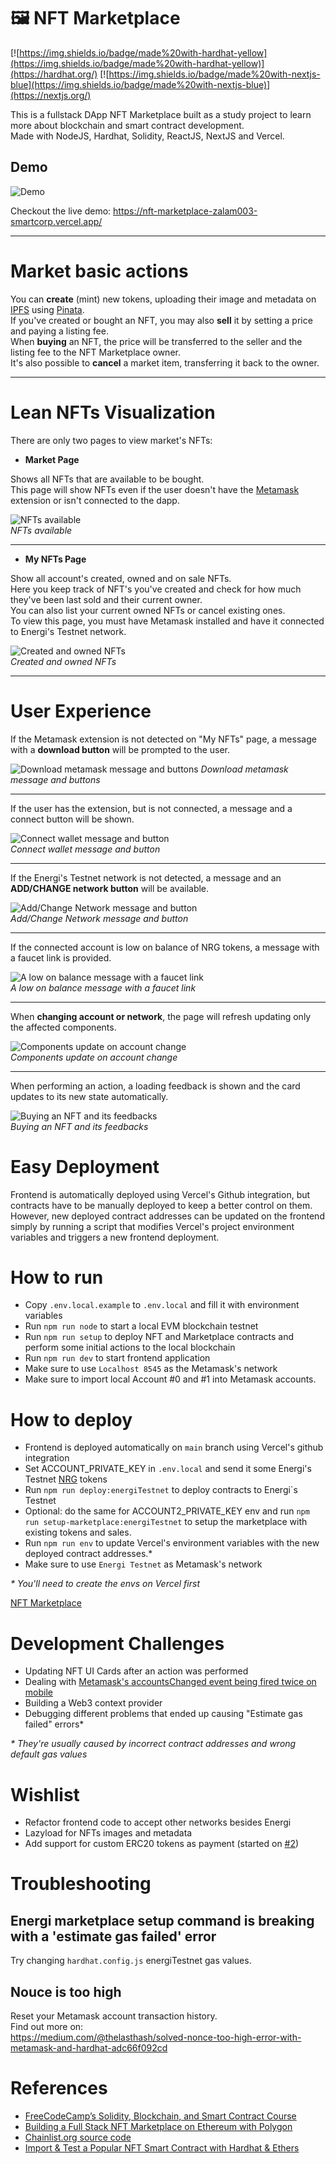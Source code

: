 # 🖼️ NFT Marketplace

[![https://img.shields.io/badge/made%20with-hardhat-yellow](https://img.shields.io/badge/made%20with-hardhat-yellow)](https://hardhat.org/)
[![https://img.shields.io/badge/made%20with-nextjs-blue](https://img.shields.io/badge/made%20with-nextjs-blue)](https://nextjs.org/)

This is a fullstack DApp NFT Marketplace built as a study project to learn more about blockchain and smart contract development.  
Made with NodeJS, Hardhat, Solidity, ReactJS, NextJS and Vercel.

## Demo

![Demo](images/demo.gif)

Checkout the live demo: https://nft-marketplace-zalam003-smartcorp.vercel.app/

---

# Market basic actions

You can **create** (mint) new tokens, uploading their image and metadata on [IPFS](https://ipfs.io/) using [Pinata](https://www.pinata.cloud/).  
If you've created or bought an NFT, you may also **sell** it by setting a price and paying a listing fee.  
When **buying** an NFT, the price will be transferred to the seller and the listing fee to the NFT Marketplace owner.  
It's also possible to **cancel** a market item, transferring it back to the owner.

---

# Lean NFTs Visualization

There are only two pages to view market's NFTs:

- **Market Page**

Shows all NFTs that are available to be bought.  
This page will show NFTs even if the user doesn't have the [Metamask](https://metamask.io/) extension or isn't connected to the dapp.

![NFTs available](images/151682517-6c0d89eb-80e6-4eeb-a6b0-6d584cdca5a3.png)  
_NFTs available_

---

- **My NFTs Page**

Show all account's created, owned and on sale NFTs.  
Here you keep track of NFT's you've created and check for how much they've been last sold and their current owner.  
You can also list your current owned NFTs or cancel existing ones.  
To view this page, you must have Metamask installed and have it connected to Energi's Testnet network.

![Created and owned NFTs](images/151682482-9db61934-bf17-4ea7-bd09-8c3ee5878f13.png)  
_Created and owned NFTs_

---

# User Experience

If the Metamask extension is not detected on "My NFTs" page, a message with a **download button** will be prompted to the user.

![Download metamask message and buttons](images/151679982-16116556-c354-44d0-93dc-468de64194fa.png)
_Download metamask message and buttons_

---

If the user has the extension, but is not connected, a message and a connect button will be shown.

![Connect wallet message and button](images/151680390-1e7440f7-4774-4b15-acfe-a2906f914fd2.png)  
_Connect wallet message and button_

---

If the Energi's Testnet network is not detected, a message and an **ADD/CHANGE network button** will be available.

![Add/Change Network message and button](images/151680408-68255aa6-fee3-49b9-b8f2-36b0b62b406d.png)  
_Add/Change Network message and button_

---

If the connected account is low on balance of NRG tokens, a message with a faucet link is provided.

![A low on balance message with a faucet link](images/151680555-a837c767-ae42-4826-8417-d46b78b68742.png)  
_A low on balance message with a faucet link_

---

When **changing account or network**, the page will refresh updating only the affected components.

![Components update on account change](images/151680788-ab141ef4-1168-4a32-bd28-2530743c3097.gif)  
_Components update on account change_

---

When performing an action, a loading feedback is shown and the card updates to its new state automatically.

![Buying an NFT and its feedbacks](images/151680863-c03ede64-ec7b-403d-9a35-e7b3ba76220e.gif)  
_Buying an NFT and its feedbacks_

# Easy Deployment

Frontend is automatically deployed using Vercel's Github integration, but contracts have to be manually deployed to keep a better control on them.  
However, new deployed contract addresses can be updated on the frontend simply by running a script that modifies Vercel's project environment variables and triggers a new frontend deployment.

# How to run

- Copy `.env.local.example` to `.env.local` and fill it with environment variables
- Run `npm run node` to start a local EVM blockchain testnet
- Run `npm run setup` to deploy NFT and Marketplace contracts and perform some initial actions to the local blockchain
- Run `npm run dev` to start frontend application
- Make sure to use `Localhost 8545` as the Metamask's network
- Make sure to import local Account #0 and #1 into Metamask accounts.

# How to deploy

- Frontend is deployed automatically on `main` branch using Vercel's github integration
- Set ACCOUNT_PRIVATE_KEY in `.env.local` and send it some Energi's Testnet [NRG](https://faucet.energi.network/) tokens
- Run `npm run deploy:energiTestnet` to deploy contracts to Energi`s Testnet
- Optional: do the same for ACCOUNT2_PRIVATE_KEY env and run `npm run setup-marketplace:energiTestnet` to setup the marketplace with existing tokens and sales.
- Run `npm run env` to update Vercel's environment variables with the new deployed contract addresses.\*
- Make sure to use `Energi Testnet` as Metamask's network

_\* You'll need to create the envs on Vercel first_

[NFT Marketplace](https://nft-marketplace-zalam003-smartcorp.vercel.app/)

# Development Challenges

- Updating NFT UI Cards after an action was performed
- Dealing with [Metamask's accountsChanged event being fired twice on mobile](https://github.com/MetaMask/metamask-mobile/issues/2162)
- Building a Web3 context provider
- Debugging different problems that ended up causing "Estimate gas failed" errors\*

_\* They're usually caused by incorrect contract addresses and wrong default gas values_

# Wishlist

- Refactor frontend code to accept other networks besides Energi
- Lazyload for NFTs images and metadata
- Add support for custom ERC20 tokens as payment (started on [#2](https://github.com/Markkop/nft-marketplace/pull/2))

# Troubleshooting

## Energi marketplace setup command is breaking with a 'estimate gas failed' error

Try changing `hardhat.config.js` energiTestnet gas values.  

## Nouce is too high

Reset your Metamask account transaction history.  
Find out more on:  
https://medium.com/@thelasthash/solved-nonce-too-high-error-with-metamask-and-hardhat-adc66f092cd

# References

- [FreeCodeCamp’s Solidity, Blockchain, and Smart Contract Course](https://www.youtube.com/watch?v=M576WGiDBdQ)
- [Building a Full Stack NFT Marketplace on Ethereum with Polygon](https://dev.to/dabit3/building-scalable-full-stack-apps-on-ethereum-with-polygon-2cfb)
- [Chainlist.org source code](https://github.com/antonnell/networklist-org)
- [Import & Test a Popular NFT Smart Contract with Hardhat & Ethers](https://dev.to/jacobedawson/import-test-a-popular-nft-smart-contract-with-hardhat-ethers-12i5)

